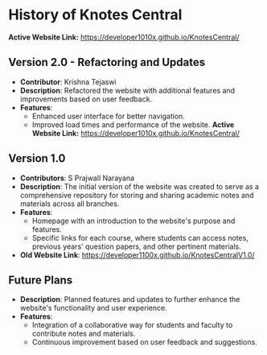 # History of Knotes Central
**Active Website Link:** https://developer1010x.github.io/KnotesCentral/





## Version 2.0 - Refactoring and Updates 
- **Contributor**: Krishna Tejaswi
- **Description**: Refactored the website with additional features and improvements based on user feedback.
- **Features**:
  - Enhanced user interface for better navigation.
  - Improved load times and performance of the website.
**Active Website Link:** https://developer1010x.github.io/KnotesCentral/

## Version 1.0
- **Contributors**: S Prajwall Narayana
- **Description**: The initial version of the website was created to serve as a comprehensive repository for storing and sharing academic notes and materials across all branches.
- **Features**:
  - Homepage with an introduction to the website's purpose and features.
  - Specific links for each course, where students can access notes, previous years' question papers, and other pertinent materials.
- **Old Website Link**: https://developer1100x.github.io/KnotesCentralV1.0/
## Future Plans
- **Description**: Planned features and updates to further enhance the website's functionality and user experience.
- **Features**:
  - Integration of a collaborative way for students and faculty to contribute notes and materials.
  - Continuous improvement based on user feedback and suggestions.



